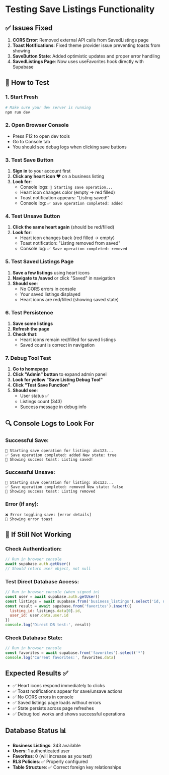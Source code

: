 # Testing Save Listings Functionality

## ✅ Issues Fixed

1. **CORS Error**: Removed external API calls from SavedListings page
2. **Toast Notifications**: Fixed theme provider issue preventing toasts from showing
3. **SaveButton State**: Added optimistic updates and proper error handling
4. **SavedListings Page**: Now uses useFavorites hook directly with Supabase

## 🧪 How to Test

### 1. Start Fresh
```bash
# Make sure your dev server is running
npm run dev
```

### 2. Open Browser Console
- Press F12 to open dev tools
- Go to Console tab
- You should see debug logs when clicking save buttons

### 3. Test Save Button
1. **Sign in** to your account first
2. **Click any heart icon ❤️** on a business listing
3. **Look for**:
   - Console logs: `🔄 Starting save operation...`
   - Heart icon changes color (empty → red filled)
   - Toast notification appears: "Listing saved!"
   - Console log: `✅ Save operation completed: added`

### 4. Test Unsave Button
1. **Click the same heart again** (should be red/filled)
2. **Look for**:
   - Heart icon changes back (red filled → empty)
   - Toast notification: "Listing removed from saved"
   - Console log: `✅ Save operation completed: removed`

### 5. Test Saved Listings Page
1. **Save a few listings** using heart icons
2. **Navigate to /saved** or click "Saved" in navigation
3. **Should see**:
   - No CORS errors in console
   - Your saved listings displayed
   - Heart icons are red/filled (showing saved state)

### 6. Test Persistence
1. **Save some listings**
2. **Refresh the page**
3. **Check that**:
   - Heart icons remain red/filled for saved listings
   - Saved count is correct in navigation

### 7. Debug Tool Test
1. **Go to homepage**
2. **Click "Admin" button** to expand admin panel
3. **Look for yellow "Save Listing Debug Tool"**
4. **Click "Test Save Function"**
5. **Should see**:
   - User status ✅
   - Listings count (343)
   - Success message in debug info

## 🔍 Console Logs to Look For

### Successful Save:
```
🔄 Starting save operation for listing: abc123...
✅ Save operation completed: added New state: true
📢 Showing success toast: Listing saved!
```

### Successful Unsave:
```
🔄 Starting save operation for listing: abc123...
✅ Save operation completed: removed New state: false
📢 Showing success toast: Listing removed
```

### Error (if any):
```
❌ Error toggling save: [error details]
📢 Showing error toast
```

## 🚨 If Still Not Working

### Check Authentication:
```javascript
// Run in browser console
await supabase.auth.getUser()
// Should return user object, not null
```

### Test Direct Database Access:
```javascript
// Run in browser console (when signed in)
const user = await supabase.auth.getUser()
const listings = await supabase.from('business_listings').select('id, name').limit(1)
const result = await supabase.from('favorites').insert({
  listing_id: listings.data[0].id,
  user_id: user.data.user.id
})
console.log('Direct DB test:', result)
```

### Check Database State:
```javascript
// Run in browser console
const favorites = await supabase.from('favorites').select('*')
console.log('Current favorites:', favorites.data)
```

## Expected Results ✅

- ✅ Heart icons respond immediately to clicks
- ✅ Toast notifications appear for save/unsave actions
- ✅ No CORS errors in console
- ✅ Saved listings page loads without errors
- ✅ State persists across page refreshes
- ✅ Debug tool works and shows successful operations

## Database Status 📊

- **Business Listings**: 343 available
- **Users**: 1 authenticated user
- **Favorites**: 0 (will increase as you test)
- **RLS Policies**: ✅ Properly configured
- **Table Structure**: ✅ Correct foreign key relationships